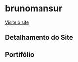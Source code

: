 # brunomansur

[Visite o site](https://bmansur.github.io/brunomansur/)

## Detalhamento do Site

## Portifólio
